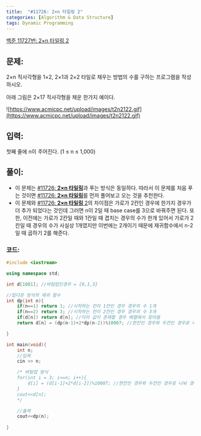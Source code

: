 ```yaml
---
title:  "#11726: 2×n 타일링 2"
categories: [Algorithm & Data Structure]
tags: Dynamic Programming
---
```


[백준 11727번: 2×n 타일링 2](https://www.acmicpc.net/problem/11727)

## 문제:

2×n 직사각형을 1×2, 2×1과 2×2 타일로 채우는 방법의 수를 구하는 프로그램을 작성하시오.

아래 그림은 2×17 직사각형을 채운 한가지 예이다.

![https://www.acmicpc.net/upload/images/t2n2122.gif](https://www.acmicpc.net/upload/images/t2n2122.gif)

## 입력:

첫째 줄에 n이 주어진다. (1 ≤ n ≤ 1,000)

## 풀이:

- 이 문제는 [#11726: **2×n 타일링**](https://www.notion.so/11726-2-n-a63cf1dd2db541b1a748cbe6811751d8)과 푸는 방식은 동일하다. 따라서 이 문제를 처음 푸는 것이면 [#11726: **2×n 타일링**](https://www.notion.so/11726-2-n-a63cf1dd2db541b1a748cbe6811751d8)를 먼저 풀어보고 오는 것을 추천한다.
- 이 문제와 [#11726: **2×n 타일링** 2](https://www.notion.so/11726-2-n-2-c7ccedc43ddd4afebd55853080d66f66)의 차이점은 가로가 2칸인 경우에 한가지 경우가 더 추가 되었다는 것인데 그러면 n이 2일 때 base case를 3으로 바꿔주면 된다. 또한, 이전에는 가로가 2칸일 때와 1칸일 때 겹치는 경우의 수가 한개 있어서 가로가 2칸일 때 경우의 수가 사실상 1개였지만 이번에는 2개이기 때문에 재귀함수에서 n-2일 때 곱하기 2를 해준다.

### 코드:

```cpp
#include <iostream>

using namespace std;

int d[1001]; //바텀업인경우 = {0,1,3}

//탑다운 방식의 재귀 함수
int dp(int n){
	if(n==1) return 1; //시작하는 칸이 1칸인 경우 경우의 수 1개
	if(n==2) return 3; //시작하는 칸이 2칸인 경우 경우의 수 3개
	if(d[n]) return d[n]; //이미 값이 존재할 경우 배열에서 찾아옴
	return d[n] = (dp(n-1)+2*dp(n-2))%10007; //한칸인 경우와 두칸인 경우로 나눠 경우의 수 확인

}

int main(void){
	int n;
	//입력
	cin >> n;

	/* 바텀업 방식
	for(int i = 3; i<=n; i++){
		d[i] = (d[i-1]+2*d[i-2])%10007; //한칸인 경우와 두칸인 경우로 나눠 경우의 수 확인
	}
	cout<<d[n];
	*/

	//출력
	cout<<dp(n);
	
}
```
